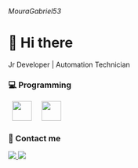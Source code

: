 ###### MouraGabriel53

# 👋 Hi there
Jr Developer | Automation Technician

### 💻 Programming
&nbsp;&nbsp;<img width='40' height='40' src="https://cdn.jsdelivr.net/gh/devicons/devicon@latest/icons/python/python-original.svg"/>&nbsp;&nbsp;
&nbsp;&nbsp;<img width='40' height='40' src="https://cdn.jsdelivr.net/gh/devicons/devicon@latest/icons/cplusplus/cplusplus-plain.svg"/>&nbsp;&nbsp;
          
### 📲 Contact me
<div>
  <a 
     href="https://www.linkedin.com/in/gabriel-moura-9bb610310/" 
     target="_blank">
    <img src="https://img.shields.io/badge/-LinkedIn-%230077B5?style=for-the-badge&logo=linkedin&logoColor=white" target="_blank">
  </a> 
  <a 
     href = "contato.gabrielnmoura@gmail.com">
    <img src="https://img.shields.io/badge/-Gmail-%23333?style=for-the-badge&logo=gmail&logoColor=white" target="_blank">
  </a>
</div>


           
          
          

          
          

